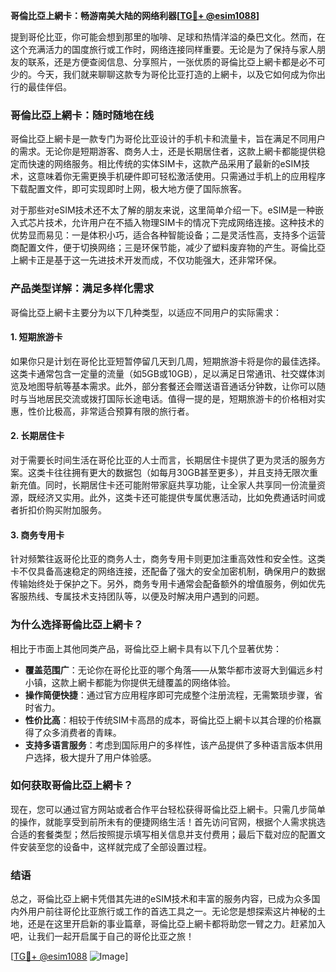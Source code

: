 **哥倫比亞上網卡：畅游南美大陆的网络利器[[TG💪+ @esim1088](https://t.me/s/esim1088)]**

提到哥伦比亚，你可能会想到那里的咖啡、足球和热情洋溢的桑巴文化。然而，在这个充满活力的国度旅行或工作时，网络连接同样重要。无论是为了保持与家人朋友的联系，还是方便查阅信息、分享照片，一张优质的哥倫比亞上網卡都是必不可少的。今天，我们就来聊聊这款专为哥伦比亚打造的上網卡，以及它如何成为你出行的最佳伴侣。

### **哥倫比亞上網卡：随时随地在线**

哥倫比亞上網卡是一款专门为哥伦比亚设计的手机卡和流量卡，旨在满足不同用户的需求。无论你是短期游客、商务人士，还是长期居住者，这款上網卡都能提供稳定而快速的网络服务。相比传统的实体SIM卡，这款产品采用了最新的eSIM技术，这意味着你无需更换手机硬件即可轻松激活使用。只需通过手机上的应用程序下载配置文件，即可实现即时上网，极大地方便了国际旅客。

对于那些对eSIM技术还不太了解的朋友来说，这里简单介绍一下。eSIM是一种嵌入式芯片技术，允许用户在不插入物理SIM卡的情况下完成网络连接。这种技术的优势显而易见：一是体积小巧，适合各种智能设备；二是灵活性高，支持多个运营商配置文件，便于切换网络；三是环保节能，减少了塑料废弃物的产生。哥倫比亞上網卡正是基于这一先进技术开发而成，不仅功能强大，还非常环保。

### **产品类型详解：满足多样化需求**

哥倫比亞上網卡主要分为以下几种类型，以适应不同用户的实际需求：

#### **1. 短期旅游卡**
如果你只是计划在哥伦比亚短暂停留几天到几周，短期旅游卡将是你的最佳选择。这类卡通常包含一定量的流量（如5GB或10GB），足以满足日常通讯、社交媒体浏览及地图导航等基本需求。此外，部分套餐还会赠送语音通话分钟数，让你可以随时与当地居民交流或拨打国际长途电话。值得一提的是，短期旅游卡的价格相对实惠，性价比极高，非常适合预算有限的旅行者。

#### **2. 长期居住卡**
对于需要长时间生活在哥伦比亚的人士而言，长期居住卡提供了更为灵活的服务方案。这类卡往往拥有更大的数据包（如每月30GB甚至更多），并且支持无限次重新充值。同时，长期居住卡还可能附带家庭共享功能，让全家人共享同一份流量资源，既经济又实用。此外，这类卡还可能提供专属优惠活动，比如免费通话时间或者折扣价购买附加服务。

#### **3. 商务专用卡**
针对频繁往返哥伦比亚的商务人士，商务专用卡则更加注重高效性和安全性。这类卡不仅具备高速稳定的网络连接，还配备了强大的安全加密机制，确保用户的数据传输始终处于保护之下。另外，商务专用卡通常会配备额外的增值服务，例如优先客服热线、专属技术支持团队等，以便及时解决用户遇到的问题。

### **为什么选择哥倫比亞上網卡？**

相比于市面上其他同类产品，哥倫比亞上網卡具有以下几个显著优势：

- **覆盖范围广**：无论你在哥伦比亚的哪个角落——从繁华都市波哥大到偏远乡村小镇，这款上網卡都能为你提供无缝覆盖的网络体验。
- **操作简便快捷**：通过官方应用程序即可完成整个注册流程，无需繁琐步骤，省时省力。
- **性价比高**：相较于传统SIM卡高昂的成本，哥倫比亞上網卡以其合理的价格赢得了众多消费者的青睐。
- **支持多语言服务**：考虑到国际用户的多样性，该产品提供了多种语言版本供用户选择，极大提升了用户体验感。

### **如何获取哥倫比亞上網卡？**

现在，您可以通过官方网站或者合作平台轻松获得哥倫比亞上網卡。只需几步简单的操作，就能享受到前所未有的便捷网络生活！首先访问官网，根据个人需求挑选合适的套餐类型；然后按照提示填写相关信息并支付费用；最后下载对应的配置文件安装至您的设备中，这样就完成了全部设置过程。

### **结语**

总之，哥倫比亞上網卡凭借其先进的eSIM技术和丰富的服务内容，已成为众多国内外用户前往哥伦比亚旅行或工作的首选工具之一。无论您是想探索这片神秘的土地，还是在这里开启新的事业篇章，哥倫比亞上網卡都将助您一臂之力。赶紧加入吧，让我们一起开启属于自己的哥伦比亚之旅！

[[TG💪+ @esim1088](https://t.me/s/esim1088) ![Image](https://i.postimg.cc/4NQfJmqS/Snipaste-2025-05-13-00-14-12.png)]